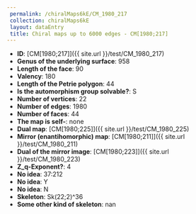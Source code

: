 ```yaml
--- 
 permalink: /chiralMaps6kE/CM_1980_217 
 collection: chiralMaps6kE
 layout: dataEntry
 title: Chiral maps up to 6000 edges - CM[1980;217]
---
```


- **ID**: [CM[1980;217]]({{ site.url }}/test/CM_1980_217)
- **Genus of the underlying surface**: 958
- **Length of the face**: 90
- **Valency**: 180
- **Length of the Petrie polygon**: 44
- **Is the automorphism group solvable?**: S
- **Number of vertices**: 22
- **Number of edges**: 1980
- **Number of faces**: 44
- **The map is self-**: none
- **Dual map**: [CM[1980;225]]({{ site.url }}/test/CM_1980_225)
- **Mirror (enantihomorphic) map**: [CM[1980;211]]({{ site.url }}/test/CM_1980_211)
- **Dual of the mirror image**: [CM[1980;223]]({{ site.url }}/test/CM_1980_223)
- **Z_q-Exponent?**: 4
- **No idea**:  37:212
- **No idea**: Y
- **No idea**: N
- **Skeleton**: Sk(22;2)^36
- **Some other kind of skeleton**: nan
